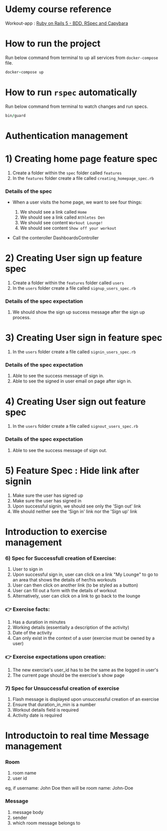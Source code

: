 # Udemy course reference

Workout-app : [Ruby on Rails 5 - BDD, RSpec and Capybara](https://www.udemy.com/course/ruby-rails-5-bdd-rspec-capybara)

# How to run the project
Run below command from terminal to up all services from `docker-compose` file.

```ruby
docker-compose up
```

# How to run `rspec` automatically
Run below command from terminal to watch changes and run specs.

```ruby
bin/guard
```

# Authentication management

# 1) Creating home page feature spec

1) Create a folder within the `spec` folder called `features`
2) In the `features` folder create a file called `creating_homepage_spec.rb`

### Details of the spec
- When a user visits the home page, we want to see four things:
    1) We should see a link called `Home`
    2) We should see a link called `Athletes Den`
    3) We should see content `Workout Lounge!`
    4) We should see content `Show off your workout`

- Call the conteroller DashboardsController

# 2) Creating User sign up feature spec

1) Create a folder within the `features` folder called `users`
2) In the `users` folder create a file called `signup_users_spec.rb`

### Details of the spec expectation
1) We should show the sign up success message after the sign up process.

# 3) Creating User sign in feature spec

1) In the `users` folder create a file called `signin_users_spec.rb`

### Details of the spec expectation
1) Able to see the success message of sign in.
2) Able to see the signed in user email on page after sign in.

# 4) Creating User sign out feature spec

1) In the `users` folder create a file called `signout_users_spec.rb`

### Details of the spec expectation
1) Able to see the success message of sign out.

# 5) Feature Spec : Hide link after signin

1) Make sure the user has signed up
2) Make sure the user has signed in
3) Upon successful signin, we should see only the 'Sign out' link
4) We should neither see the 'Sign in' link nor the 'Sign up' link

# Introduction to exercise management

### 6) Spec for Successfull creation of Exercise:
1) User to sign in
2) Upon successful sign in, user can click on a link "My Lounge" to go to an area that shows the details of her/his workouts
3) User can then click on another link (to be styled as a button)
4) User can fill out a form with the details of workout
5) Alternatively, user can click on a link to go back to the lounge

### 👉 Exercise facts:
1) Has a duration in minutes
2) Working details (essentially a description of the activity)
3) Date of the activity
4) Can only exist in the context of a user (exercise must be owned by a user)

### 👉 Exercise expectations upon creation:
1) The new exercise's user_id has to be the same as the logged in user's
2) The current page should be the exercise's show page

### 7) Spec for Unsuccessful creation of exercise

1) Flash message is displayed upon unsuccessful creation of an exercise
2) Ensure that duration_in_min is a number
3) Workout details field is required
4) Activity date is required

# Introductoin to real time Message management

### Room

1) room name
2) user id

eg,
if username: John Doe
then will be room name: John-Doe

### Message

1) message body
2) sender
3) which room message belongs to
